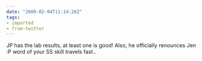 ```yaml
---
date: "2009-02-04T11:14:26Z"
tags:
- imported
- from-twitter
---
```

JP has the lab results, at least one is good! Also, he officially renounces Jen :P word of your SS skill travels fast..
